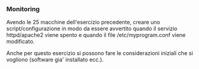 ### Monitoring
Avendo le 25 macchine dell'esercizio precedente, creare uno script/configurazione in modo da essere avvertito quando il servizio httpd/apache2 viene spento e quando il file /etc/myprogram.conf viene modificato.

Anche per questo esercizio si possono fare le considerazioni iniziali che si vogliono (software gia' installato ecc.).